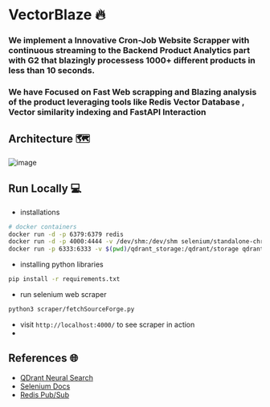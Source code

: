 # VectorBlaze 🔥

### We implement a Innovative Cron-Job Website Scrapper with continuous streaming to the Backend Product Analytics part with G2 that blazingly processess 1000+ different products in less than 10 seconds.
### We have Focused on Fast Web scrapping and Blazing analysis of the product leveraging tools like Redis Vector Database , Vector similarity indexing and FastAPI Interaction 

## Architecture 🗺️

![image](https://github.com/arya-vinayak/G2/assets/94037471/a628c09d-5a80-4bf0-b425-bd0bf742efe2)

## Run Locally 💻
- installations
```bash
# docker containers
docker run -d -p 6379:6379 redis
docker run -d -p 4000:4444 -v /dev/shm:/dev/shm selenium/standalone-chrome
docker run -p 6333:6333 -v $(pwd)/qdrant_storage:/qdrant/storage qdrant/qdrant
```

- installing python libraries
```bash
pip install -r requirements.txt
```
- run selenium web scraper
```bash
python3 scraper/fetchSourceForge.py
```
- visit `http://localhost:4000/` to see scraper in action
- 

## References 🌐
- [QDrant Neural Search](https://qdrant.tech/documentation/tutorials/neural-search/)
- [Selenium Docs](https://www.selenium.dev/documentation/)
- [Redis Pub/Sub](https://redis.io/glossary/pub-sub/#:~:text=Python%20Redis%20Pub%2FSub&text=Python%20can%20be%20used%20to,sub%20messaging%20in%20Python%20applications.)
